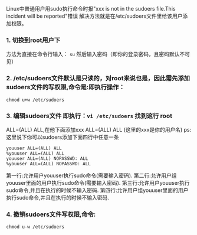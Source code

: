 
Linux中普通用户用sudo执行命令时报"xxx is not in the sudoers file.This incident will be reported"错误
解决方法就是在/etc/sudoers文件里给该用户添加权限。

### 1. 切换到root用户下
方法为直接在命令行输入：
`su`
然后输入密码（即你的登录密码，且密码默认不可见）

### 2. /etc/sudoers文件默认是只读的，对root来说也是，因此需先添加sudoers文件的写权限,命令是:即执行操作：

`chmod u+w /etc/sudoers`

### 3. 编辑sudoers文件 即执行：`vi /etc/sudoers` 找到这行 root
ALL=(ALL) ALL,在他下面添加xxx ALL=(ALL) ALL (这里的xxx是你的用户名)
ps:这里说下你可以sudoers添加下面四行中任意一条
```
youuser ALL=(ALL) ALL
%youuser ALL=(ALL) ALL
youuser ALL=(ALL) NOPASSWD: ALL
%youuser ALL=(ALL) NOPASSWD: ALL
```
第一行:允许用户youuser执行sudo命令(需要输入密码).
第二行:允许用户组youuser里面的用户执行sudo命令(需要输入密码).
第三行:允许用户youuser执行sudo命令,并且在执行的时候不输入密码.
第四行:允许用户组youuser里面的用户执行sudo命令,并且在执行的时候不输入密码.

### 4. 撤销sudoers文件写权限,命令: 
`chmod u-w /etc/sudoers`
